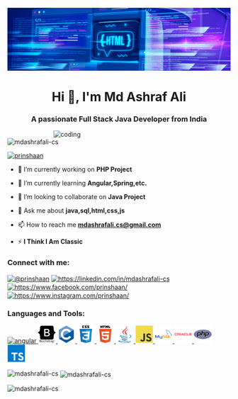 ![logo](https://github.com/mdashrafali-cs/mdashrafali-cs/blob/main/banner%20(1).jpg)
<h1 align="center">Hi 👋, I'm Md Ashraf Ali</h1>
<h3 align="center">A passionate Full Stack Java Developer from India</h3>

<img align="right" alt="coding" width="400" src=https://media2.giphy.com/media/qgQUggAC3Pfv687qPC/giphy.gif>

<p align="left"> <img src="https://komarev.com/ghpvc/?username=mdashrafali-cs&label=Profile%20views&color=0e75b6&style=flat" alt="mdashrafali-cs" /> </p>

<p align="left"> <a href="https://twitter.com/prinshaan" target="blank"><img src="https://img.shields.io/twitter/follow/prinshaan?logo=twitter&style=for-the-badge" alt="prinshaan" /></a> </p>

- 🔭 I’m currently working on **PHP Project**

- 🌱 I’m currently learning **Angular,Spring,etc.**

- 👯 I’m looking to collaborate on **Java Project**

- 💬 Ask me about **java,sql,html,css,js**

- 📫 How to reach me **mdashrafali.cs@gmail.com**

- ⚡ **I Think I Am Classic**

<h3 align="left">Connect with me:</h3>
<p align="left">
<a href="https://twitter.com/@prinshaan" target="blank"><img align="center" src="https://raw.githubusercontent.com/rahuldkjain/github-profile-readme-generator/master/src/images/icons/Social/twitter.svg" alt="@prinshaan" height="30" width="40" /></a>
<a href="https://linkedin.com/in/https://linkedin.com/in/mdashrafali-cs" target="blank"><img align="center" src="https://raw.githubusercontent.com/rahuldkjain/github-profile-readme-generator/master/src/images/icons/Social/linked-in-alt.svg" alt="https://linkedin.com/in/mdashrafali-cs" height="30" width="40" /></a>
<a href="https://fb.com/https://www.facebook.com/prinshaan/" target="blank"><img align="center" src="https://raw.githubusercontent.com/rahuldkjain/github-profile-readme-generator/master/src/images/icons/Social/facebook.svg" alt="https://www.facebook.com/prinshaan/" height="30" width="40" /></a>
<a href="https://instagram.com/https://www.instagram.com/prinshaan/" target="blank"><img align="center" src="https://raw.githubusercontent.com/rahuldkjain/github-profile-readme-generator/master/src/images/icons/Social/instagram.svg" alt="https://www.instagram.com/prinshaan/" height="30" width="40" /></a>
</p>

<h3 align="left">Languages and Tools:</h3>
<p align="left"> <a href="https://angular.io" target="_blank" rel="noreferrer"> <img src="https://angular.io/assets/images/logos/angular/angular.svg" alt="angular" width="40" height="40"/> </a> <a href="https://getbootstrap.com" target="_blank" rel="noreferrer"> <img src="https://raw.githubusercontent.com/devicons/devicon/master/icons/bootstrap/bootstrap-plain-wordmark.svg" alt="bootstrap" width="40" height="40"/> </a> <a href="https://www.cprogramming.com/" target="_blank" rel="noreferrer"> <img src="https://raw.githubusercontent.com/devicons/devicon/master/icons/c/c-original.svg" alt="c" width="40" height="40"/> </a> <a href="https://www.w3schools.com/css/" target="_blank" rel="noreferrer"> <img src="https://raw.githubusercontent.com/devicons/devicon/master/icons/css3/css3-original-wordmark.svg" alt="css3" width="40" height="40"/> </a> <a href="https://www.w3.org/html/" target="_blank" rel="noreferrer"> <img src="https://raw.githubusercontent.com/devicons/devicon/master/icons/html5/html5-original-wordmark.svg" alt="html5" width="40" height="40"/> </a> <a href="https://www.java.com" target="_blank" rel="noreferrer"> <img src="https://raw.githubusercontent.com/devicons/devicon/master/icons/java/java-original.svg" alt="java" width="40" height="40"/> </a> <a href="https://developer.mozilla.org/en-US/docs/Web/JavaScript" target="_blank" rel="noreferrer"> <img src="https://raw.githubusercontent.com/devicons/devicon/master/icons/javascript/javascript-original.svg" alt="javascript" width="40" height="40"/> </a> <a href="https://www.mysql.com/" target="_blank" rel="noreferrer"> <img src="https://raw.githubusercontent.com/devicons/devicon/master/icons/mysql/mysql-original-wordmark.svg" alt="mysql" width="40" height="40"/> </a> <a href="https://www.oracle.com/" target="_blank" rel="noreferrer"> <img src="https://raw.githubusercontent.com/devicons/devicon/master/icons/oracle/oracle-original.svg" alt="oracle" width="40" height="40"/> </a> <a href="https://www.php.net" target="_blank" rel="noreferrer"> <img src="https://raw.githubusercontent.com/devicons/devicon/master/icons/php/php-original.svg" alt="php" width="40" height="40"/> </a> <a href="https://www.typescriptlang.org/" target="_blank" rel="noreferrer"> <img src="https://raw.githubusercontent.com/devicons/devicon/master/icons/typescript/typescript-original.svg" alt="typescript" width="40" height="40"/> </a> </p>

<p><img align="left" src="https://github-readme-stats.vercel.app/api/top-langs?username=mdashrafali-cs&show_icons=true&locale=en&layout=compact" alt="mdashrafali-cs" /></p>

<p>&nbsp;<img align="center" src="https://github-readme-stats.vercel.app/api?username=mdashrafali-cs&show_icons=true&locale=en" alt="mdashrafali-cs" /></p>

<p><img align="center" src="https://github-readme-streak-stats.herokuapp.com/?user=mdashrafali-cs&" alt="mdashrafali-cs" /></p>
